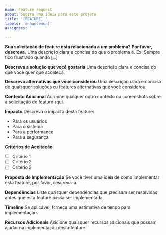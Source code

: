 ```yaml
---
name: Feature request
about: Sugira uma ideia para este projeto
title: '[FEATURE] '
labels: 'enhancement'
assignees: ''

---
```


**Sua solicitação de feature está relacionada a um problema? Por favor, descreva.**
Uma descrição clara e concisa do que o problema é. Ex: Sempre fico frustrado quando [...]

**Descreva a solução que você gostaria**
Uma descrição clara e concisa do que você quer que aconteça.

**Descreva alternativas que você considerou**
Uma descrição clara e concisa de quaisquer soluções ou features alternativas que você considerou.

**Contexto Adicional**
Adicione qualquer outro contexto ou screenshots sobre a solicitação de feature aqui.

**Impacto**
Descreva o impacto desta feature:
- Para os usuários
- Para o sistema
- Para a performance
- Para a segurança

**Critérios de Aceitação**
- [ ] Critério 1
- [ ] Critério 2
- [ ] Critério 3

**Proposta de Implementação**
Se você tiver uma ideia de como implementar esta feature, por favor, descreva-a.

**Dependências**
Liste quaisquer dependências que precisam ser resolvidas antes que esta feature possa ser implementada.

**Timeline**
Se aplicável, forneça uma estimativa de tempo para implementação.

**Recursos Adicionais**
Adicione quaisquer recursos adicionais que possam ajudar na implementação desta feature. 